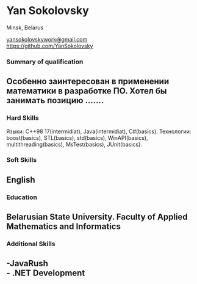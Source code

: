 # Yan Sokolovsky #

Minsk, Belarus

yansokolovskywork@gmail.com      
https://github.com/YanSokolovsky

### Summary of qualification ###

Особенно заинтересован в применении математики в разработке ПО.  Хотел бы занимать позицию ……. 
-------------------------------------------------------------------------------------------------------------------------------------
### Hard Skills ###

Языки: C++98 17(intermidiat), Java(intermidiat), C#(basics).
Технологии: boost(basics), STL(basics), std(basics), WinAPI(basics), multithreading(basics), MsTest(basics), JUnit(basics).
### Soft Skills ###

English
------------------------------------------------------------------------------------------------------------------------------------
### Education ###

Belarusian State University. Faculty of Applied Mathematics and Informatics
------------------------------------------------------------------------------------------------------------------------------------
### Additional Skills ###

-JavaRush               
-<EPAM> .NET Development
-------------------------------------------------------------------------------------------------------------------------------------




